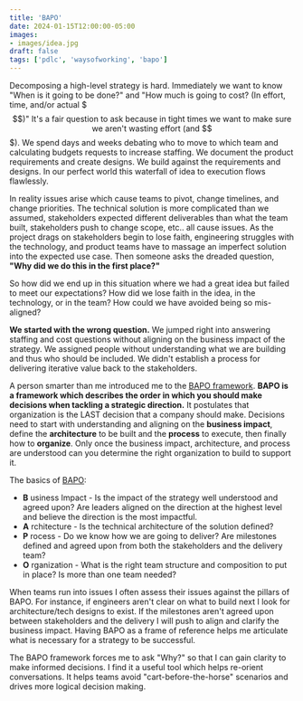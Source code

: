 ```yaml
---
title: 'BAPO'
date: 2024-01-15T12:00:00-05:00
images: 
- images/idea.jpg
draft: false
tags: ['pdlc', 'waysofworking', 'bapo']
---
```


Decomposing a high-level strategy is hard. Immediately we want to know "When is it going to be done?" and "How much is going to cost? (In effort, time, and/or actual $$$)" It's a fair question to ask because in tight times we want to make sure we aren't wasting effort (and $$$). We spend days and weeks debating who to move to which team and calculating budgets requests to increase staffing. We document the product requirements and create designs. We build against the requirements and designs. In our perfect world this waterfall of idea to execution flows flawlessly.

In reality issues arise which cause teams to pivot, change timelines, and change priorities. The technical solution is more complicated than we assumed, stakeholders expected different deliverables than what the team built, stakeholders push to change scope, etc.. all cause issues. As the project drags on stakeholders begin to lose faith, engineering struggles with the technology, and product teams have to massage an imperfect solution into the expected use case. Then someone asks the dreaded question, __"Why did we do this in the first place?"__

So how did we end up in this situation where we had a great idea but failed to meet our expectations? How did we lose faith in the idea, in the technology, or in the team? How could we have avoided being so mis-aligned?

__We started with the wrong question.__ We jumped right into answering staffing and cost questions without aligning on the business impact of the strategy. We assigned people without understanding what we are building and thus who should be included. We didn't establish a process for delivering iterative value back to the stakeholders.

A person smarter than me introduced me to the [BAPO framework](https://janbosch.com/blog/index.php/2017/11/25/structure-eats-strategy/). __BAPO is a framework which describes the order in which you should make decisions when tackling a strategic direction.__ It postulates that organization is the LAST decision that a company should make. Decisions need to start with understanding and aligning on the __business impact__, define the __architecture__ to be built and the __process__ to execute, then finally how to __organize__. Only once the business impact, architecture, and process are understood can you determine the right organization to build to support it.

The basics of [BAPO](https://janbosch.com/blog/index.php/2017/11/25/structure-eats-strategy/):

- __B__ usiness Impact - Is the impact of the strategy well understood and agreed upon? Are leaders aligned on the direction at the highest level and believe the direction is the most impactful.
- __A__ rchitecture - Is the technical architecture of the solution defined?
- __P__ rocess - Do we know how we are going to deliver? Are milestones defined and agreed upon from both the stakeholders and the delivery team?
- __O__ rganization - What is the right team structure and composition to put in place? Is more than one team needed?

When teams run into issues I often assess their issues against the pillars of BAPO. For instance, if engineers aren't clear on what to build next I look for architecture/tech designs to exist. If the milestones aren't agreed upon between stakeholders and the delivery I will push to align and clarify the business impact. Having BAPO as a frame of reference helps me articulate what is necessary for a strategy to be successful.

The BAPO framework forces me to ask "Why?" so that I can gain clarity to make informed decisions. I find it a useful tool which helps re-orient conversations. It helps teams avoid "cart-before-the-horse" scenarios and drives more logical decision making.  
